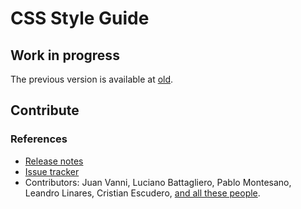 # CSS Style Guide

## Work in progress

The previous version is available at [old](https://github.com/mercadolibre/css-style-guide/tree/old).

## Contribute

### References
- [Release notes](https://github.com/mercadolibre/css-style-guide/releases)
- [Issue tracker](https://github.com/mercadolibre/css-style-guide/issues)
- Contributors: Juan Vanni, Luciano Battagliero, Pablo Montesano, Leandro Linares, Cristian Escudero, [and all these people](https://github.com/mercadolibre/css-style-guide/graphs/contributors).
